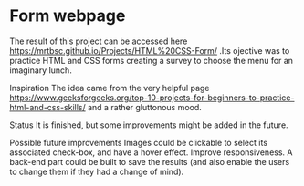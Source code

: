 # Form webpage
The result of this project can be accessed here https://mrtbsc.github.io/Projects/HTML%20CSS-Form/ .Its ojective was to practice HTML and CSS forms creating a survey to choose the menu for an imaginary lunch.

Inspiration
The idea came from the very helpful page https://www.geeksforgeeks.org/top-10-projects-for-beginners-to-practice-html-and-css-skills/ and a rather gluttonous mood.

Status
It is finished, but some improvements might be added in the future.

Possible future improvements
Images could be clickable to select its associated check-box, and have a hover effect.
Improve responsiveness.
A back-end part could be built to save the results (and also enable the users to change them if they had a change of mind).
